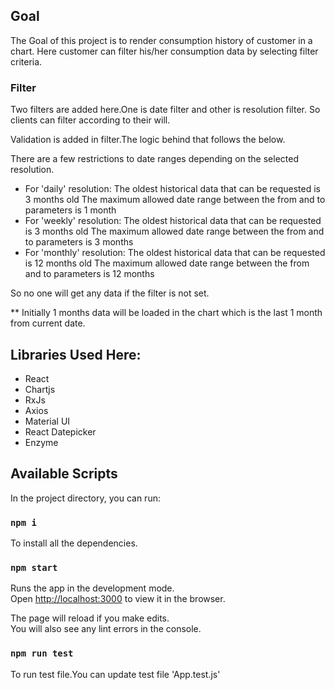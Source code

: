 ## Goal
The Goal of this project is to render consumption history of customer in a chart.
Here customer can filter his/her consumption data by selecting filter criteria.

### Filter
Two filters are added here.One is date filter and other is resolution filter. So clients can filter according to their will.

Validation is added in filter.The logic behind that follows the below.

There are a few restrictions to date ranges depending on the selected resolution.

* For 'daily' resolution:
The oldest historical data that can be requested is 3 months old
The maximum allowed date range between the from and to parameters is 1 month
* For 'weekly' resolution:
The oldest historical data that can be requested is 3 months old
The maximum allowed date range between the from and to parameters is 3 months
* For 'monthly' resolution:
The oldest historical data that can be requested is 12 months old
The maximum allowed date range between the from and to parameters is 12 months

So no one will get any data if the filter is not set.

** Initially 1 months data will be loaded in the chart which is the last 1 month from current date.

## Libraries Used Here:
* React
* Chartjs
* RxJs
* Axios
* Material UI
* React Datepicker
* Enzyme

## Available Scripts

In the project directory, you can run:

### `npm i`

To install all the dependencies.

### `npm start`

Runs the app in the development mode.<br />
Open [http://localhost:3000](http://localhost:3000) to view it in the browser.

The page will reload if you make edits.<br />
You will also see any lint errors in the console.

### `npm run test`

To run test file.You can update test file 'App.test.js'
